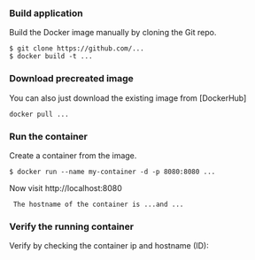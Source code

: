 ### Build application
Build the Docker image manually by cloning the Git repo.
```
$ git clone https://github.com/...
$ docker build -t ...
```

### Download precreated image
You can also just download the existing image from [DockerHub]
```
docker pull ...
```

### Run the container
Create a container from the image.
```
$ docker run --name my-container -d -p 8080:8080 ...
```

Now visit http://localhost:8080
```
 The hostname of the container is ...and ...
```

### Verify the running container
Verify by checking the container ip and hostname (ID):
```
